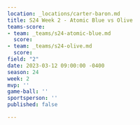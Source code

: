 ```yaml
---
location: _locations/carter-baron.md
title: S24 Week 2 - Atomic Blue vs Olive
teams-score:
- team: _teams/s24-atomic-blue.md
  score: 
- team: _teams/s24-olive.md
  score: 
field: "2"
date: 2023-03-12 09:00:00 -0400
season: 24
week: 2
mvp: ''
game-ball: ''
sportsperson: ''
published: false

---
```

